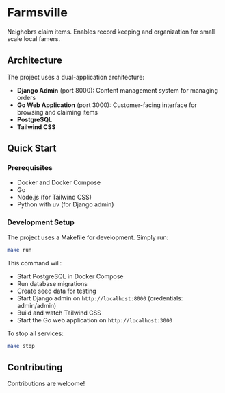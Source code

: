 # Farmsville

Neighobrs claim items. Enables record keeping and organization for small scale local famers.

## Architecture

The project uses a dual-application architecture:

- **Django Admin** (port 8000): Content management system for managing orders
- **Go Web Application** (port 3000): Customer-facing interface for browsing and claiming items
- **PostgreSQL**
- **Tailwind CSS**

## Quick Start

### Prerequisites

- Docker and Docker Compose
- Go
- Node.js (for Tailwind CSS)
- Python with uv (for Django admin)

### Development Setup

The project uses a Makefile for development. Simply run:

```bash
make run
```

This command will:

- Start PostgreSQL in Docker Compose
- Run database migrations
- Create seed data for testing
- Start Django admin on `http://localhost:8000` (credentials: admin/admin)
- Build and watch Tailwind CSS
- Start the Go web application on `http://localhost:3000`

To stop all services:

```bash
make stop
```

## Contributing

Contributions are welcome!
